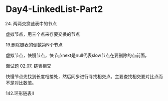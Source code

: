 # Day4-LinkedList-Part2
24. 两两交换链表中的节点

虚拟节点，用三个点来存要交换的节点

19.删除链表的倒数第N个节点 

虚拟节点，快慢节点，快节点next是null代表slow节点在要删除的点前面。

面试题 02.07. 链表相交 

快慢节点先找到长度相接处，然后同步进行寻找相交点。主要查找相交要对比点而不是对比数值。

142.环形链表II 
